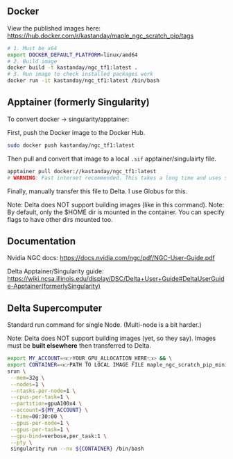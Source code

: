 ## Docker

View the published images here: https://hub.docker.com/r/kastanday/maple_ngc_scratch_pip/tags


```bash
# 1. Must be x64
export DOCKER_DEFAULT_PLATFORM=linux/amd64
# 2. Build image
docker build -t kastanday/ngc_tf1:latest .
# 3. Run image to check installed packages work
docker run -it kastanday/ngc_tf1:latest /bin/bash
```

## Apptainer (formerly Singularity)

To convert docker -> singularity/apptainer: 

First, push the Docker image to the Docker Hub. 

```bash
sudo docker push kastanday/ngc_tf1:latest
```

Then pull and convert that image to a local `.sif` apptainer/singulairty file.

```bash
apptainer pull docker://kastanday/ngc_tf1:latest
# WARNING: Fast internet recommended. This takes a long time and uses significant disk space.
```

Finally, manually transfer this file to Delta. I use Globus for this. 

 Note:  Delta does NOT support building images (like in this command).
 Note: By default, only the $HOME dir is mounted in the container. You can specify flags to have other dirs mounted too. 
 
 
## Documentation

Nvidia NGC docs: https://docs.nvidia.com/ngc/pdf/NGC-User-Guide.pdf 

Delta Apptainer/Singularity guide: https://wiki.ncsa.illinois.edu/display/DSC/Delta+User+Guide#DeltaUserGuide-Apptainer(formerlySingularity)

## Delta Supercomputer

Standard run command for single Node. (Multi-node is a bit harder.)

Note: Delta does NOT support building images (yet, so they say). Images must be **built elsewhere** then transferred to Delta.

```bash
export MY_ACCOUNT=<👉YOUR_GPU_ALLOCATION_HERE👈> && \
export CONTAINER=<👉PATH TO LOCAL IMAGE FILE maple_ngc_scratch_pip_mini.sif👈> && \
srun \
 --mem=32g \
 --nodes=1 \
 --ntasks-per-node=1 \
 --cpus-per-task=1 \
 --partition=gpuA100x4 \
 --account=${MY_ACCOUNT} \
 --time=00:30:00 \
 --gpus-per-node=1 \
 --gpus-per-task=1 \
 --gpu-bind=verbose,per_task:1 \
 --pty \
 singularity run --nv ${CONTAINER} /bin/bash
 ```
